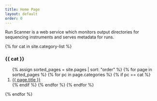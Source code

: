 ```yaml
---
title: Home Page
layout: default
order: 0
---
```


Run Scanner is a web service which monitors output directories for sequencing instruments and serves metadata for runs. 

{% for cat in site.category-list %}
### {{ cat }}
<ol>
	{% assign sorted_pages = site.pages | sort: "order" %}
	{% for page in sorted_pages %}
		{% for pc in page.categories %}
			{% if pc == cat %}
				<li><a href="{{ page.url }}">{{ page.title }}</a></li>
			{% endif %} <!-- pc == cat -->
		{% endfor %} <!-- page.categories -->
	{% endfor %} <!-- sorted_pages -->
</ol>
{% endfor %} <!-- site.category-list -->
